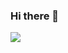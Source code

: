 ### Hi there 👋

<img src="https://github-readme-stats.vercel.app/api?username=rash-22&&show_icons=true&title_color=A020F0&icon_color=FF0000&text_color=000000&bg_color=FFFFFF">
<!--
**rash-22/rash-22** is a ✨ _special_ ✨ repository because its `README.md` (this file) appears on your GitHub profile.

Here are some ideas to get you started:

- 🔭 I’m currently working on ...
- 🌱 I’m currently learning ...
- 👯 I’m looking to collaborate on ...
- 🤔 I’m looking for help with ...
- 💬 Ask me about ...
- 📫 How to reach me: ...
- 😄 Pronouns: ...
- ⚡ Fun fact: ...
-->

